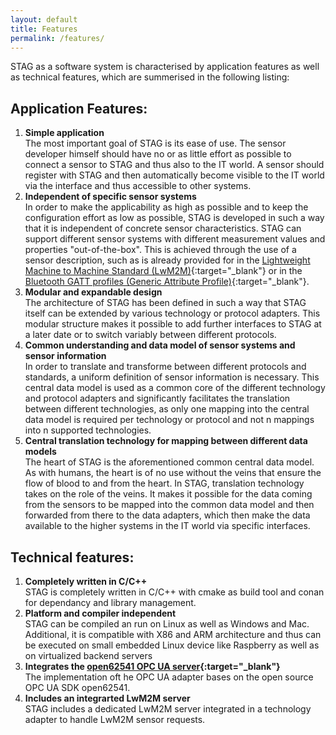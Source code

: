 ```yaml
---
layout: default
title: Features
permalink: /features/
---
```


STAG as a software system is characterised by application features as well as technical features, which are summerised in the following listing:  
## Application Features:
1. **Simple application**  
The most important goal of STAG is its ease of use. The sensor developer himself should have no or as little effort as possible to connect a sensor to STAG and thus also to the IT world. A sensor should register with STAG and then automatically become visible to the IT world via the interface and thus accessible to other systems.  
2. **Independent of specific sensor systems**  
In order to make the applicability as high as possible and to keep the configuration effort as low as possible, STAG is developed in such a way that it is independent of concrete sensor characteristics. STAG can support different sensor systems with different measurement values and properties "out-of-the-box". This is achieved through the use of a sensor description, such as is already provided for in the [Lightweight Machine to Machine Standard (LwM2M)](https://omaspecworks.org/what-is-oma-specworks/iot/lightweight-m2m-lwm2m/){:target="_blank"}  or in the [Bluetooth GATT profiles  (Generic Attribute Profile)](https://www.bluetooth.com/de/specifications/specs/){:target="_blank"}. 
3. **Modular and expandable design**  
The architecture of STAG has been defined in such a way that STAG itself can be extended by various technology or protocol adapters. This modular structure makes it possible to add further interfaces to STAG at a later date or to switch variably between different protocols.  
4. **Common understanding and data model of sensor systems and sensor information**  
In order to  translate and transforme between different protocols and standards, a uniform definition of sensor information is necessary. This central data model is used as a common core of the different technology and protocol adapters and significantly facilitates the translation between different technologies, as only one mapping into the central data model is required per technology or protocol and not n mappings into n supported technologies.   
5. **Central translation technology for mapping between different data models**  
The heart of STAG is the aforementioned common central data model. As with humans, the heart is of no use without the veins that ensure the flow of blood to and from the heart. In STAG, translation technology takes on the role of the veins. It makes it possible for the data coming from the sensors to be mapped into the common data model and then forwarded from there to the data adapters, which then make the data available to the higher systems in the IT world via specific interfaces.  

## Technical features:
1. **Completely written in C/C++**  
   STAG is completely written in C/C++ with cmake as build tool and conan for dependancy and library management.  
2. **Platform and compiler independent**  
   STAG can be compiled an run on Linux as well as Windows and Mac. Additional, it is compatible with X86 and ARM architecture and thus can be executed on small embedded Linux device like Raspberry as well as on virtualized backend servers  
3. **Integrates the [open62541 OPC UA server](https://open62541.org/){:target="_blank"}**  
   The implementation oft he OPC UA adapter bases on the open source OPC UA SDK open62541.  
4. **Includes an integrarted LwM2M server**  
   STAG includes a dedicated LwM2M server integrated in a technology adapter to handle LwM2M sensor requests.
